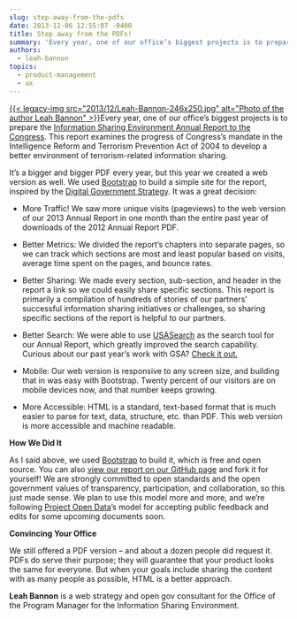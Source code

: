 ```yaml
---
slug: step-away-from-the-pdfs
date: 2013-12-06 12:55:07 -0400
title: Step away from the PDFs!
summary: 'Every year, one of our office’s biggest projects is to prepare the Information Sharing Environment Annual Report to the Congress. This report examines the progress of Congress’s mandate in the Intelligence Reform and Terrorism Prevention Act of 2004 to develop a better environment of terrorism-related information sharing.'
authors:
  - leah-bannon
topics:
  - product-management
  - ux
---
```


<p dir="ltr">
  <a href="https://s3.amazonaws.com/digitalgov/_legacy-img/2013/12/Leah-Bannon.jpg">{{< legacy-img src="2013/12/Leah-Bannon-246x250.jpg" alt="Photo of the author Leah Bannon" >}}</a>Every year, one of our office’s biggest projects is to prepare the <a href="http://ise.gov/annual-report/">Information Sharing Environment Annual Report to the Congress</a>. This report examines the progress of Congress’s mandate in the Intelligence Reform and Terrorism Prevention Act of 2004 to develop a better environment of terrorism-related information sharing.
</p>

<p dir="ltr">
  It’s a bigger and bigger PDF every year, but this year we created a web version as well. We used <a href="http://getbootstrap.com/">Bootstrap</a> to build a simple site for the report, inspired by the <a href="http://www.whitehouse.gov/sites/default/files/omb/egov/digital-government/digital-government.html">Digital Government Strategy</a>. It was a great decision:
</p>

  * <p dir="ltr">
      More Traffic! We saw more unique visits (pageviews) to the web version of our 2013 Annual Report in one month than the entire past year of downloads of the 2012 Annual Report PDF.
    </p>

  * <p dir="ltr">
      Better Metrics: We divided the report’s chapters into separate pages, so we can track which sections are most and least popular based on visits, average time spent on the pages, and bounce rates.
    </p>

  * <p dir="ltr">
      Better Sharing: We made every section, sub-section, and header in the report a link so we could easily share specific sections. This report is primarily a compilation of hundreds of stories of our partners’ successful information sharing initiatives or challenges, so sharing specific sections of the report is helpful to our partners.
    </p>

  * <p dir="ltr">
      Better Search: We were able to use <a href="http://usasearch.howto.gov/" target="_blank">USASearch</a> as the search tool for our Annual Report, which greatly improved the search capability. Curious about our past year’s work with GSA? <a href="http://search.usa.gov/search?affiliate=ise-annual-report-2013&query=gsa&commit=GO">Check it out.</a>
    </p>

  * <p dir="ltr">
      Mobile: Our web version is responsive to any screen size, and building that in was easy with Bootstrap. Twenty percent of our visitors are on mobile devices now, and that number keeps growing.
    </p>

  * <p dir="ltr">
      More Accessible: HTML is a standard, text-based format that is much easier to parse for text, data, structure, etc. than PDF. This web version is more accessible and machine readable.
    </p>

**How We Did It**

<p dir="ltr">
  As I said above, we used <a href="http://getbootstrap.com/">Bootstrap</a> to build it, which is free and open source. You can also <a href="https://github.com/info-sharing-environment/2013-ISE-Annual-Report">view our report on our GitHub page</a> and fork it for yourself! We are strongly committed to open standards and the open government values of transparency, participation, and collaboration, so this just made sense. We plan to use this model more and more, and we’re following <a href="http://project-open-data.github.io/">Project Open Data</a>’s model for accepting public feedback and edits for some upcoming documents soon.
</p>

**Convincing Your Office**

<p dir="ltr">
  We still offered a PDF version – and about a dozen people did request it. PDFs do serve their purpose; they will guarantee that your product looks the same for everyone. But when your goals include sharing the content with as many people as possible, HTML is a better approach.
</p>

**Leah Bannon** is a web strategy and open gov consultant for the Office of the Program Manager for the Information Sharing Environment.